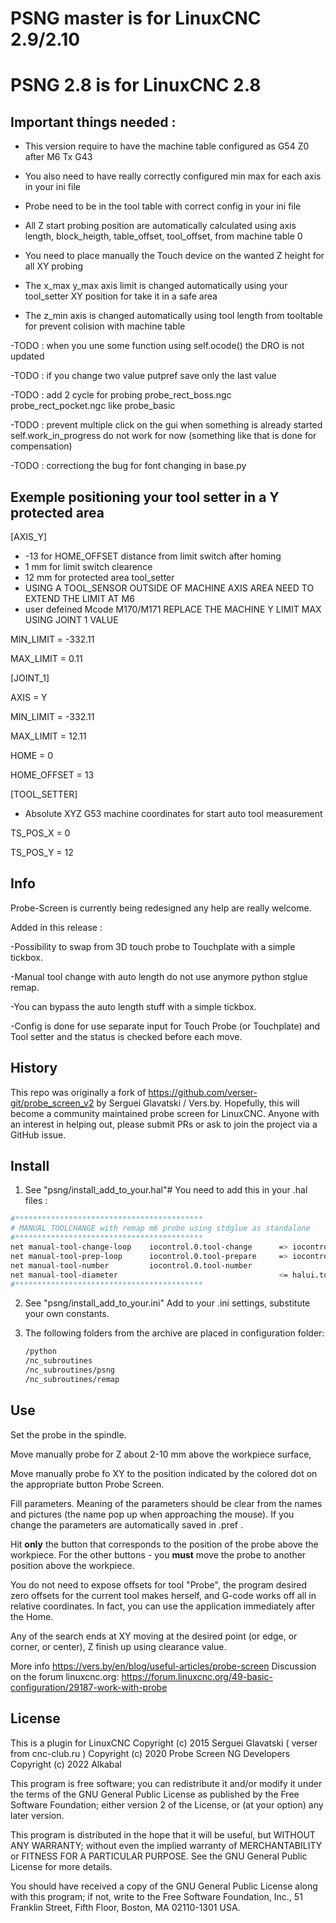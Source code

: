 # PSNG master is for LinuxCNC 2.9/2.10
# PSNG 2.8 is for LinuxCNC 2.8

## Important things needed :

- This version require to have the machine table configured as G54 Z0 after M6 Tx G43 

- You also need to have really correctly configured min max for each axis in your ini file

- Probe need to be in the tool table with correct config in your ini file

- All Z start probing position are automatically calculated using axis length, block_heigth, table_offset, tool_offset, from machine table 0

- You need to place manually the Touch device on the wanted Z height for all XY probing

- The x_max y_max axis limit is changed automatically using your tool_setter XY position for take it in a safe area

- The z_min axis is changed automatically using tool length from tooltable for prevent colision with machine table


-TODO : when you une some function using self.ocode() the DRO is not updated

-TODO : if you change two value putpref save only the last value

-TODO : add 2 cycle for probing probe_rect_boss.ngc probe_rect_pocket.ngc like probe_basic

-TODO : prevent multiple click on the gui when something is already started self.work_in_progress do not work for now (something like that is done for compensation)

-TODO : correctiong the bug for font changing in base.py


## Exemple positioning your tool setter in a Y protected area

[AXIS_Y]
- -13 for HOME_OFFSET distance from limit switch after homing
- 1 mm for limit switch clearence
- 12 mm for protected area tool_setter
- USING A TOOL_SENSOR OUTSIDE OF MACHINE AXIS AREA NEED TO EXTEND THE LIMIT AT M6
- user defeined Mcode M170/M171 REPLACE THE MACHINE Y LIMIT MAX  USING JOINT 1 VALUE

MIN_LIMIT = -332.11

MAX_LIMIT = 0.11



[JOINT_1]

AXIS = Y

MIN_LIMIT = -332.11

MAX_LIMIT = 12.11

HOME = 0

HOME_OFFSET = 13



[TOOL_SETTER]
- Absolute XYZ G53 machine coordinates for start auto tool measurement

TS_POS_X = 0

TS_POS_Y = 12



## Info

Probe-Screen is currently being redesigned any help are really welcome.

Added in this release :

-Possibility to swap from 3D touch probe to Touchplate with a simple tickbox.

-Manual tool change with auto length do not use anymore python stglue remap.

-You can bypass the auto length stuff with a simple tickbox.

-Config is done for use separate input for Touch Probe (or Touchplate) and Tool setter and the status is checked before each move.


## History

This repo was originally a fork of <https://github.com/verser-git/probe_screen_v2> by Serguei Glavatski / Vers.by. Hopefully, this will become a community maintained probe screen for LinuxCNC. Anyone with an interest in helping out, please submit PRs or ask to join the project via a GitHub issue.

## Install

1. See "psng/install_add_to_your.hal"# 
    You need to add this in your .hal files :

```sh
#******************************************
# MANUAL TOOLCHANGE with remap m6 probe using stdglue as standalone
#******************************************
net manual-tool-change-loop    iocontrol.0.tool-change      => iocontrol.0.tool-changed
net manual-tool-prep-loop      iocontrol.0.tool-prepare     => iocontrol.0.tool-prepared
net manual-tool-number         iocontrol.0.tool-number
net manual-tool-diameter                                    <= halui.tool.diameter
#******************************************
```

2. See "psng/install_add_to_your.ini" Add to your .ini settings, substitute your own constants.

3. The following folders from the archive are placed in configuration folder:

   ```sh
   /python
   /nc_subroutines
   /nc_subroutines/psng
   /nc_subroutines/remap
   ```

## Use

Set the probe in the spindle.

Move manually probe for Z about 2-10 mm above the workpiece surface,

Move manually probe fo XY to the position indicated by the colored dot on the appropriate button Probe Screen.

Fill parameters. Meaning of the parameters should be clear from the names and pictures (the name pop up when approaching the mouse). If you change the parameters are automatically saved in .pref .

Hit **only** the button that corresponds to the position of the probe above the workpiece. For the other buttons - you **must** move the probe to another position above the workpiece.

You do not need to expose offsets for tool "Probe", the program desired zero offsets for the current tool makes herself, and G-code works off all in relative coordinates.
In fact, you can use the application immediately after the Home.

Any of the search ends at XY moving at the desired point (or edge, or corner, or center), Z finish up using clearance value.

More info <https://vers.by/en/blog/useful-articles/probe-screen>
Discussion on the forum linuxcnc.org: <https://forum.linuxcnc.org/49-basic-configuration/29187-work-with-probe>

## License

   This is a plugin for LinuxCNC
   Copyright (c) 2015 Serguei Glavatski ( verser  from cnc-club.ru )
   Copyright (c) 2020 Probe Screen NG Developers
   Copyright (c) 2022 Alkabal

   This program is free software; you can redistribute it and/or modify
   it under the terms of the GNU General Public License as published by
   the Free Software Foundation; either version 2 of the License, or
   (at your option) any later version.

   This program is distributed in the hope that it will be useful,
   but WITHOUT ANY WARRANTY; without even the implied warranty of
   MERCHANTABILITY or FITNESS FOR A PARTICULAR PURPOSE.  See the
   GNU General Public License for more details.

   You should have received a copy of the GNU General Public License
   along with this program; if not, write to the Free Software
   Foundation, Inc., 51 Franklin Street, Fifth Floor, Boston, MA 02110-1301 USA.
